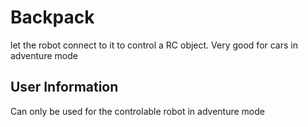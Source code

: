 # Backpack
let the robot connect to it to control a RC object. Very good for cars in adventure mode

## User Information
Can only be used for the controlable robot in adventure mode